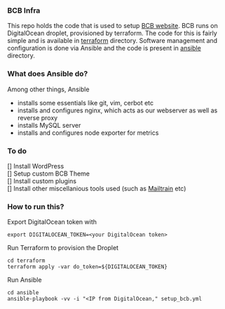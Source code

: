 ### BCB Infra

This repo holds the code that is used to setup [BCB website](https://barcampbangalore.com). BCB runs on DigitalOcean droplet, provisioned by terraform. The code for this is fairly simple and is available in [terraform](/terraform) directory.
Software management and configuration is done via Ansible and the code is present in [ansible](/ansible) directory.

### What does Ansible do?

Among other things, Ansible

- installs some essentials like git, vim, cerbot etc
- installs and configures nginx, which acts as our webserver as well as reverse proxy
- installs MySQL server
- installs and configures node exporter for metrics

### To do

[] Install WordPress    
[] Setup custom BCB Theme    
[] Install custom plugins    
[] Install other miscellanious tools used (such as [Mailtrain](https://github.com/Mailtrain-org/mailtrain) etc)    

### How to run this?

Export DigitalOcean token with 

    export DIGITALOCEAN_TOKEN=<your DigitalOcean token>

Run Terraform to provision the Droplet

    cd terraform
    terraform apply -var do_token=${DIGITALOCEAN_TOKEN} 

Run Ansible


    cd ansible
    ansible-playbook -vv -i "<IP from DigitalOcean," setup_bcb.yml

